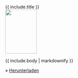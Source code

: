 <div class="row row-cols-1 row-cols-sm-2 row-cols-xl-2 g-4 mb-3">
    <div class="col">
        <div class="card bg-blue text-light">
            <div class="card-header">{{ include.title }}</div>
            <div class="card-body">
                <img class="border border-white float-start me-4" src="{{ site.baseurl }}/assets/images{{ include.image }}" width="100" height="140">
                <p>{{ include.body | markdownify }}</p>
                <p>&raquo; <a class="text-light" href="{{ site.baseurl }}{{ include.link }}">Herunterladen</a></p>
            </div>
        </div>
    </div>
</div>
